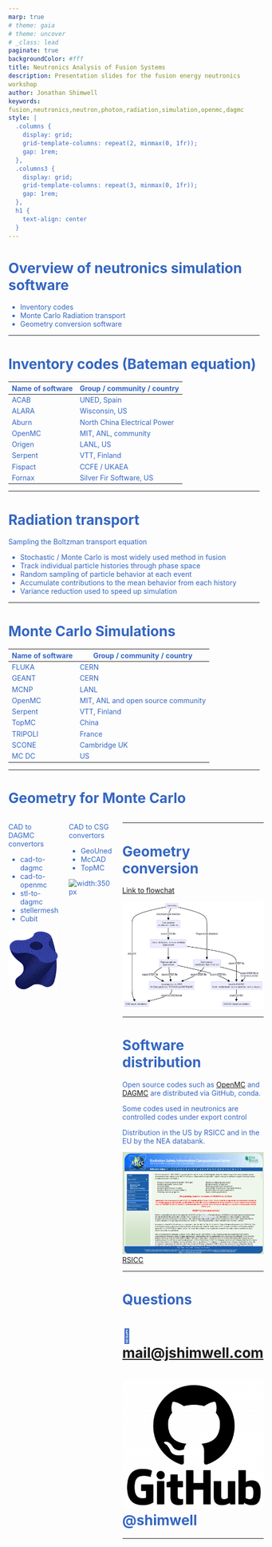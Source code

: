 ```yaml
---
marp: true
# theme: gaia
# theme: uncover
# _class: lead
paginate: true
backgroundColor: #fff
title: Neutronics Analysis of Fusion Systems
description: Presentation slides for the fusion energy neutronics workshop
author: Jonathan Shimwell
keywords: fusion,neutronics,neutron,photon,radiation,simulation,openmc,dagmc
style: |
  .columns {
    display: grid;
    grid-template-columns: repeat(2, minmax(0, 1fr));
    gap: 1rem;
  },
  .columns3 {
    display: grid;
    grid-template-columns: repeat(3, minmax(0, 1fr));
    gap: 1rem;
  },
  h1 {
    text-align: center
  }
---
```


<style>
  :root {
    --color-background: #fff;
    --color-foreground: #333;
    --color-highlight: #f96;
    --color-dimmed: #888;
    font-family: 'Century Gothic';
    color: #3466C2
  }
  {
    font-size: 29px
  }
  code {
    white-space : pre-wrap !important;
    word-break: break-word;
  }
  .columns {
    display: grid;
  }
  h1 {
    justify-content: center;
  }
  section {
    justify-content: start;
  }
  img[alt~="bottom-right"] {
    position: absolute;
    top: 90%;
    right: 1%;
  }
</style>

# Overview of neutronics simulation software

- Inventory codes
- Monte Carlo Radiation transport
- Geometry conversion software

---

# Inventory codes (Bateman equation)

| Name of software | Group / community / country | 
|  ----- | -----| 
| ACAB | UNED, Spain | 
| ALARA | Wisconsin, US | 
| Aburn | North China Electrical Power | 
| OpenMC | MIT, ANL, community | 
| Origen | LANL, US | 
| Serpent | VTT, Finland | 
| Fispact | CCFE / UKAEA | 
| Fornax | Silver Fir Software, US | 


---

# Radiation transport

Sampling the Boltzman transport equation

- Stochastic / Monte Carlo is most widely used method in fusion
- Track individual particle histories through phase space
- Random sampling of particle behavior at each event
- Accumulate contributions to the mean behavior from each history
- Variance reduction used to speed up simulation


---

# Monte Carlo Simulations

| Name of software | Group / community / country | 
|  ----- | -----| 
| FLUKA | CERN |
| GEANT | CERN |
| MCNP | LANL | 
| OpenMC | MIT, ANL and open source community |
| Serpent | VTT, Finland |
| TopMC | China |
| TRIPOLI | France |
| SCONE | Cambridge UK |
| MC DC | US |

---

# Geometry for Monte Carlo


<div class="columns">
<div>

CAD to DAGMC convertors
  - cad-to-dagmc
  - cad-to-openmc
  - stl-to-dagmc
  - stellermesh
  - Cubit

![width:190px](images/dagmc_model.png)

</div>
<div>

CAD to CSG convertors
  - GeoUned
  - McCAD
  - TopMC

![width:350px](https://upload.wikimedia.org/wikipedia/commons/8/8b/Csg_tree.png)

</div>
<div>


---


# Geometry conversion

[Link to flowchat](https://www.mermaidchart.com/raw/bfea01f7-56e6-4780-9687-0a6c99e58b74?theme=light&version=v0.1&format=svg)

![mermaid](images/cad-toneutronics-routes.png)


---

# Software distribution

Open source codes such as [OpenMC](https://github.com/openmc-dev/openmc) and [DAGMC](https://star-history.com/#openmc-dev/openmc&Date) are distributed via GitHub, conda.

Some codes used in neutronics are controlled codes under export control

Distribution in the US by RSICC and in the EU by the NEA databank.

![RSICC](images/rsicc.png)
[RSICC](http://rsicc.ornl.gov/Default.aspx)

<!-- ![RSICC](images/nea.png)
[NEA databank](https://www.oecd-nea.org/dbcps/) -->

---

# Questions

# 📧 mail@jshimwell.com
# ![width:60](images/github.png) @shimwell


---